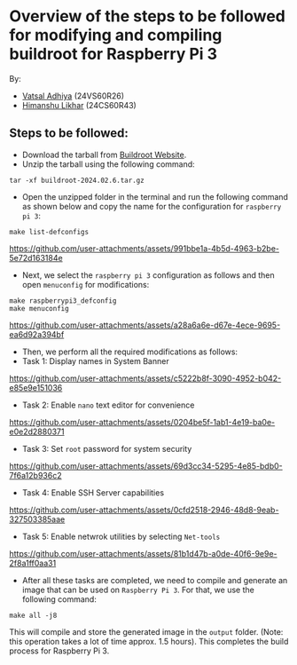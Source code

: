 # Overview of the steps to be followed for modifying and compiling buildroot for Raspberry Pi 3

By:
- [Vatsal Adhiya](https://github.com/theVatsal3802) (24VS60R26)
- [Himanshu Likhar](https://github.com/himanshulikhar55) (24CS60R43)

## Steps to be followed:
- Download the tarball from [Buildroot Website](https://buildroot.org).
- Unzip the tarball using the following command:
```
tar -xf buildroot-2024.02.6.tar.gz
```
- Open the unzipped folder in the terminal and run the following command as shown below and copy the name for the configuration for `raspberry pi 3`:
```
make list-defconfigs
```
https://github.com/user-attachments/assets/991bbe1a-4b5d-4963-b2be-5e72d163184e
- Next, we select the `raspberry pi 3` configuration as follows and then open `menuconfig` for modifications:
```
make raspberrypi3_defconfig
make menuconfig
```
https://github.com/user-attachments/assets/a28a6a6e-d67e-4ece-9695-ea6d92a394bf
- Then, we perform all the required modifications as follows:
- Task 1: Display names in System Banner

https://github.com/user-attachments/assets/c5222b8f-3090-4952-b042-e85e9e151036
- Task 2: Enable `nano` text editor for convenience

https://github.com/user-attachments/assets/0204be5f-1ab1-4e19-ba0e-e0e2d2880371
- Task 3: Set `root` password for system security

https://github.com/user-attachments/assets/69d3cc34-5295-4e85-bdb0-7f6a12b936c2
- Task 4: Enable SSH Server capabilities

https://github.com/user-attachments/assets/0cfd2518-2946-48d8-9eab-327503385aae
- Task 5: Enable netwrok utilities by selecting `Net-tools`

https://github.com/user-attachments/assets/81b1d47b-a0de-40f6-9e9e-2f8a1ff0aa31
- After all these tasks are completed, we need to compile and generate an image that can be used on `Raspberry Pi 3`. For that, we use the following command:
```
make all -j8
```
This will compile and store the generated image in the `output` folder. (Note: this operation takes a lot of time approx. 1.5 hours).
This completes the build process for Raspberry Pi 3.

